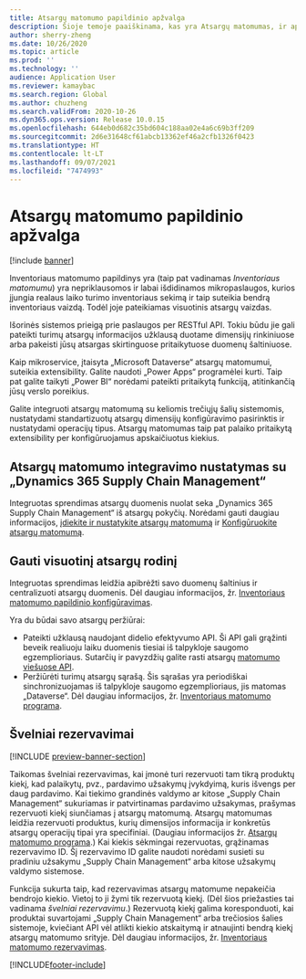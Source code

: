 ```yaml
---
title: Atsargų matomumo papildinio apžvalga
description: Šioje temoje paaiškinama, kas yra Atsargų matomumas, ir aprašomos jos funkcijos.
author: sherry-zheng
ms.date: 10/26/2020
ms.topic: article
ms.prod: ''
ms.technology: ''
audience: Application User
ms.reviewer: kamaybac
ms.search.region: Global
ms.author: chuzheng
ms.search.validFrom: 2020-10-26
ms.dyn365.ops.version: Release 10.0.15
ms.openlocfilehash: 644eb0d682c35bd604c188aa02e4a6c69b3ff209
ms.sourcegitcommit: 2d6e31648cf61abcb13362ef46a2cfb1326f0423
ms.translationtype: HT
ms.contentlocale: lt-LT
ms.lasthandoff: 09/07/2021
ms.locfileid: "7474993"
---
```

# <a name="inventory-visibility-add-in-overview"></a>Atsargų matomumo papildinio apžvalga

[!include [banner](../includes/banner.md)]

Inventoriaus matomumo papildinys yra (taip pat vadinamas *Inventoriaus matomumu*) yra nepriklausomos ir labai išdidinamos mikropaslaugos, kurios įjungia realaus laiko turimo inventoriaus sekimą ir taip suteikia bendrą inventoriaus vaizdą. Todėl joje pateikiamas visuotinis atsargų vaizdas.

Išorinės sistemos prieigą prie paslaugos per RESTful API. Tokiu būdu jie gali pateikti turimų atsargų informacijos užklausą duotame dimensijų rinkiniuose arba pakeisti jūsų atsargas skirtinguose pritaikytuose duomenų šaltiniuose.

Kaip mikroservice, įtaisyta „Microsoft Dataverse“ atsargų matomumui, suteikia extensibility. Galite naudoti „Power Apps“ programėlei kurti. Taip pat galite taikyti „Power BI“ norėdami pateikti pritaikytą funkciją, atitinkančią jūsų verslo poreikius.

Galite integruoti atsargų matomumą su keliomis trečiųjų šalių sistemomis, nustatydami standartizuotų atsargų dimensijų konfigūravimo pasirinktis ir nustatydami operacijų tipus. Atsargų matomumas taip pat palaiko pritaikytą extensibility per konfigūruojamus apskaičiuotus kiekius.

## <a name="inventory-visibility-integration-with-dynamics-365-supply-chain-management"></a>Atsargų matomumo integravimo nustatymas su „Dynamics 365 Supply Chain Management“

Integruotas sprendimas atsargų duomenis nuolat seka „Dynamics 365 Supply Chain Management“ iš atsargų pokyčių. Norėdami gauti daugiau informacijos, [įdiekite ir nustatykite atsargų matomumą](inventory-visibility-setup.md) ir [Konfigūruokite atsargų matomumą](inventory-visibility-configuration.md).

## <a name="get-a-global-view-of-inventory"></a>Gauti visuotinį atsargų rodinį

Integruotas sprendimas leidžia apibrėžti savo duomenų šaltinius ir centralizuoti atsargų duomenis. Dėl daugiau informacijos, žr. [Inventoriaus matomumo papildinio konfigūravimas](inventory-visibility-configuration.md).

Yra du būdai savo atsargų peržiūrai:

- Pateikti užklausą naudojant didelio efektyvumo API. Ši API gali grąžinti beveik realiuoju laiku duomenis tiesiai iš talpykloje saugomo egzemplioriaus. Sutarčių ir pavyzdžių galite rasti atsargų [matomumo viešuose API](inventory-visibility-api.md).
- Peržiūrėti turimų atsargų sąrašą. Šis sąrašas yra periodiškai sinchronizuojamas iš talpykloje saugomo egzemplioriaus, jis matomas „Dataverse“. Dėl daugiau informacijos, žr. [Inventoriaus matomumo programa](inventory-visibility-power-platform.md).

## <a name="soft-reservations"></a>Švelniai rezervavimai

[!INCLUDE [preview-banner-section](../../includes/preview-banner-section.md)]

Taikomas švelniai rezervavimas, kai įmonė turi rezervuoti tam tikrą produktų kiekį, kad palaikytų, pvz., pardavimo užsakymų įvykdyimą, kuris išvengs per daug pardavimo. Kai tiekimo grandinės valdymo ar kitose „Supply Chain Management“ sukuriamas ir patvirtinamas pardavimo užsakymas, prašymas rezervuoti kiekį siunčiamas į atsargų matomumą. Atsargų matomumas leidžia rezervuoti produktus, kurių dimensijos informacija ir konkretūs atsargų operacijų tipai yra specifiniai. (Daugiau informacijos žr. [Atsargų matomumo programa](inventory-visibility-power-platform.md).) Kai kiekis sėkmingai rezervuotas, grąžinamas rezervavimo ID. Šį rezervavimo ID galite naudoti norėdami susieti su pradiniu užsakymu „Supply Chain Management“ arba kitose užsakymų valdymo sistemose.

Funkcija sukurta taip, kad rezervavimas atsargų matomume nepakeičia bendrojo kiekio. Vietoj to ji žymi tik rezervuotą kiekį. (Dėl šios priežasties tai vadinama *švelniai rezervavimu*.) Rezervuotą kiekį galima koresponduoti, kai produktai suvartojami „Supply Chain Management“ arba trečiosios šalies sistemoje, kviečiant API vėl atlikti kiekio atskaitymą ir atnaujinti bendrą kiekį atsargų matomumo srityje. Dėl daugiau informacijos, žr. [Inventoriaus matomumo rezervavimas](inventory-visibility-reservations.md).

[!INCLUDE[footer-include](../../includes/footer-banner.md)]
